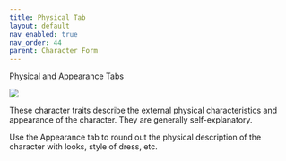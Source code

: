 ```yaml
---
title: Physical Tab
layout: default
nav_enabled: true
nav_order: 44
parent: Character Form
---
```


Physical and Appearance Tabs

![](media/CharPhysTab.png)

These character traits describe the external physical characteristics and appearance of the character.  They are generally self-explanatory.

Use the Appearance tab to round out the physical description of the character with looks, style of dress, etc.


